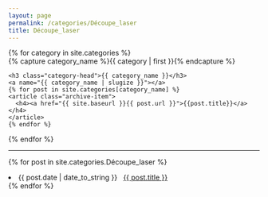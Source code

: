 ```yaml
---
layout: page
permalink: /categories/Découpe_laser
title: Découpe_laser
---
```


<div id="archives">
{% for category in site.categories %}
  <div class="archive-group">
    {% capture category_name %}{{ category | first }}{% endcapture %}
    <div id="#{{ category_name | slugize }}"></div>
    <p></p>
    
    <h3 class="category-head">{{ category_name }}</h3>
    <a name="{{ category_name | slugize }}"></a>
    {% for post in site.categories[category_name] %}
    <article class="archive-item">
      <h4><a href="{{ site.baseurl }}{{ post.url }}">{{post.title}}</a></h4>
    </article>
    {% endfor %}
  </div>
{% endfor %}
</div>

---

{% for post in site.categories.Découpe_laser %}
 <li><span>{{ post.date | date_to_string }}</span> &nbsp; <a href="{{ post.url }}">{{ post.title }}</a></li>
{% endfor %}